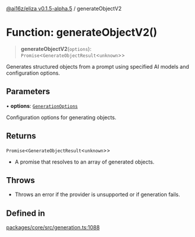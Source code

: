 [@ai16z/eliza v0.1.5-alpha.5](../index.md) / generateObjectV2

# Function: generateObjectV2()

> **generateObjectV2**(`options`): `Promise`\<`GenerateObjectResult`\<`unknown`\>\>

Generates structured objects from a prompt using specified AI models and configuration options.

## Parameters

• **options**: [`GenerationOptions`](../interfaces/GenerationOptions.md)

Configuration options for generating objects.

## Returns

`Promise`\<`GenerateObjectResult`\<`unknown`\>\>

- A promise that resolves to an array of generated objects.

## Throws

- Throws an error if the provider is unsupported or if generation fails.

## Defined in

[packages/core/src/generation.ts:1088](https://github.com/ai16z/eliza/blob/main/packages/core/src/generation.ts#L1088)
